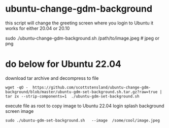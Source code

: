 # ubuntu-change-gdm-background

this script will change the greeting screen where you login to Ubuntu
it works for either 20.04 or 20.10


sudo ./ubuntu-change-gdm-background.sh  /path/to/image.jpeg #  jpeg or png




# do below for Ubuntu 22.04

download tar archive and decompress to file

```
wget -qO -  https://github.com/scottstensland/ubuntu-change-gdm-background/blob/master/ubuntu-gdm-set-background.sh.tar.gz?raw=true |   tar zx --strip-components=1  ./ubuntu-gdm-set-background.sh

```

execute file as root to copy image to Ubuntu 22.04 login splash background screen image

```
sudo ./ubuntu-gdm-set-background.sh   --image  /some/cool/image.jpeg


```
